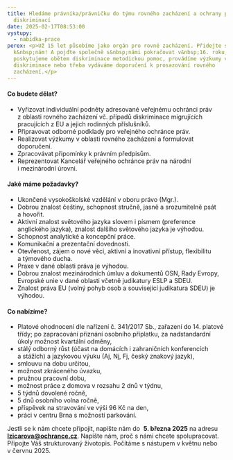```yaml
---
title: Hledáme právníka/právničku do týmu rovného zacházení a ochrany před
  diskriminací
date: 2025-02-17T08:53:00
vystupy:
  - nabidka-prace
perex: <p>Už 15 let působíme jako orgán pro rovné zacházení. Přidejte se
  k&nbsp;nám! A pojďte společně s&nbsp;námi pokračovat v&nbsp;16. roku, kdy
  poskytujeme obětem diskriminace metodickou pomoc, provádíme výzkumy v oblasti
  diskriminace nebo třeba vydáváme doporučení k prosazování rovného
  zacházení.</p>
---
```

<h4>
<strong>Co budete dělat?</strong></h4>
<ul>
<li>Vyřizovat individuální podněty adresované veřejnému ochránci práv z&nbsp;oblasti rovného zacházení vč. případů diskriminace&nbsp;migrujících pracujících z&nbsp;EU a&nbsp;jejich rodinných příslušníků.</li>
<li>Připravovat odborné podklady pro&nbsp;veřejného ochránce práv.</li>
<li>Realizovat výzkumy v&nbsp;oblasti rovného zacházení a&nbsp;formulovat doporučení.</li>
<li>Zpracovávat připomínky k&nbsp;právním předpisům.</li>
<li>Reprezentovat Kancelář veřejného ochránce práv na&nbsp;národní i&nbsp;mezinárodní úrovni.</li></ul>
<h4>
<strong>Jaké máme požadavky?</strong></h4>
<ul>
<li>Ukončené vysokoškolské vzdělání v&nbsp;oboru právo (Mgr.). </li>
<li>Dobrou znalost češtiny, schopnost stručně, jasně a&nbsp;srozumitelně psát a&nbsp;hovořit.</li>
<li>Aktivní znalost světového jazyka slovem i&nbsp;písmem (preference anglického jazyka), znalost dalšího světového jazyka je výhodou.</li>
<li>Schopnost analytické a&nbsp;koncepční práce.</li>
<li>Komunikační a prezentační dovednosti.</li>
<li>Otevřenost, zájem o&nbsp;nové věci, aktivní a&nbsp;inovativní přístup, flexibilitu a&nbsp;týmového ducha.</li>
<li>Praxe v&nbsp;dané oblasti práva je výhodou.</li>
<li>Dobrou znalost mezinárodních úmluv a&nbsp;dokumentů OSN, Rady Evropy, Evropské unie v&nbsp;dané oblasti včetně judikatury ESLP a&nbsp;SDEU. </li>
<li>Znalost práva EU (volný pohyb osob a&nbsp;související judikatura SDEU) je výhodou.</li></ul>
<h4>
<strong>Co nabízíme?</strong></h4>
<ul>
<li>Platové ohodnocení dle nařízení č.&nbsp;341/2017 Sb., zařazení do&nbsp;14. platové třídy; po&nbsp;zapracování přiznání osobního příplatku, za&nbsp;nadstandardní úkoly možnost kvartální odměny,</li>
<li>stálý odborný růst (účast na&nbsp;domácích i&nbsp;zahraničních konferencích a&nbsp;stážích) a jazykovou výuku (Aj, Nj, Fj, český znakový jazyk),</li>
<li>smlouvu na&nbsp;dobu určitou, </li>
<li>možnost zkráceného úvazku,</li>
<li>pružnou pracovní dobu,</li>
<li>možnost práce z&nbsp;domova v&nbsp;rozsahu 2 dnů v&nbsp;týdnu,</li>
<li>5 týdnů dovolené ročně,</li>
<li>5 dnů osobního volna ročně,</li>
<li>příspěvek na stravování ve výši 96 Kč na den,</li>
<li>práci v&nbsp;centru Brna s&nbsp;možností parkování.</li></ul>
<p>Jestli se k&nbsp;nám chcete připojit, napište nám do&nbsp;
<strong>5. března 2025</strong> na&nbsp;adresu&nbsp;
<a href="mailto:lzicarova@ochrance.cz">
<strong>lzicarova@ochrance.cz</strong></a>. Napište nám, proč s&nbsp;námi chcete spolupracovat. Připojte Váš strukturovaný životopis. Počítáme s&nbsp;nástupem v&nbsp;květnu nebo v&nbsp;červnu 2025.&nbsp;</p>
<p>&nbsp;</p>
